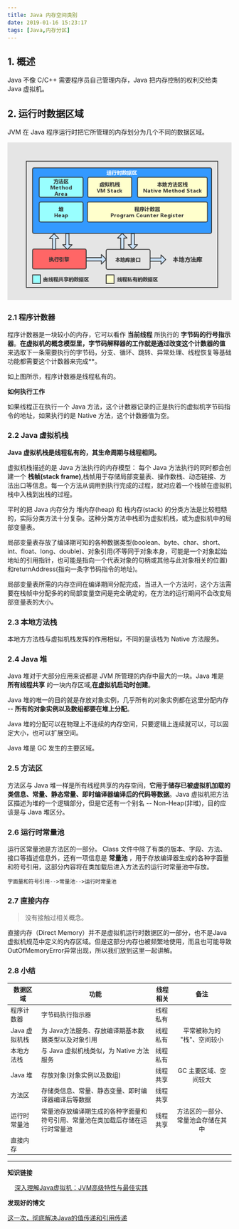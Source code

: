 ```yaml
---
title: Java 内存空间类别
date: 2019-01-16 15:23:17
tags: [Java,内存分区]
---
```





## 1. 概述

Java 不像 C/C++ 需要程序员自己管理内存，Java 把内存控制的权利交给类 Java 虚拟机。


## 2. 运行时数据区域

JVM 在 Java 程序运行时把它所管理的内存划分为几个不同的数据区域。

![运行时内存区域](/images/2019_01_16.jpg)

<!-- (https://img-blog.csdnimg.cn/20190111154945144.jpg?x-oss-process=image/watermark,type_ZmFuZ3poZW5naGVpdGk,shadow_10,text_aHR0cHM6Ly9ibG9nLmNzZG4ubmV0L1N0cmFuZ2VfTW9ua2V5,size_16,color_FFFFFF,t_70) -->

### 2.1 程序计数器

程序计数器是一块较小的内存，它可以看作 **当前线程** 所执行的 **字节码的行号指示器**。**在虚拟机的概念模型里，字节码解释器的工作就是通过改变这个计数器的值** 来选取下一条需要执行的字节码，分支、循环、跳转、异常处理、线程恢复等基础功能都需要这个计数器来完成**。

如上图所示，程序计数器是线程私有的。

**如何执行工作**

如果线程正在执行一个 Java 方法，这个计数器记录的正是执行的虚拟机字节码指令的地址，如果执行的是 Native 方法，这个计数器值为空。

<!--more-->

### 2.2 Java 虚拟机栈

**Java 虚拟机栈是线程私有的，其生命周期与线程相同。**

虚拟机栈描述的是 Java 方法执行的内存模型： 每个 Java 方法执行的同时都会创建一个 **栈帧(stack frame)**,栈帧用于存储局部变量表、操作数栈、动态链接、方法出口等信息。每一个方法从调用到执行完成的过程，就对应着一个栈帧在虚拟机栈中入栈到出栈的过程。

平时的把 Java 内存分为 堆内存(heap) 和 栈内存(stack) 的分类方法是比较粗糙的，实际分类方法十分复杂。这种分类方法中栈即为虚拟机栈，或为虚拟机中的局部变量表。


局部变量表存放了编译期可知的各种数据类型(boolean、byte、char、short、int、float、long、double)、对象引用(不等同于对象本身，可能是一个对象起始地址的引用指针，也可能是指向一个代表对象的句柄或其他与此对象相关的位置)和returnAddress(指向一条字节码指令的地址)。

局部变量表所需的内存空间在编译期间分配完成，当进入一个方法时，这个方法需要在栈帧中分配多的的局部变量空间是完全确定的，在方法的运行期间不会改变局部变量表的大小。

### 2.3 本地方法栈

本地方方法栈与虚拟机栈发挥的作用相似，不同的是该栈为 Native 方法服务。

### 2.4 Java 堆


Java 堆对于大部分应用来说都是 JVM 所管理的内存中最大的一块。Java 堆是 **所有线程共享** 的一块内存区域,**在虚拟机启动时创建**。

Java 堆的唯一的目的就是存放对象实例，几乎所有的对象实例都在这里分配内存 -- **所有的对象实例以及数组都要在堆上分配**。

Java 堆的分配可以在物理上不连续的内存空间，只要逻辑上连续就可以，可以固定大小，也可以扩展空间。

Java 堆是 GC 发生的主要区域。

### 2.5 方法区

方法区与 Java 堆一样是所有线程共享的内存空间，**它用于储存已被虚拟机加载的类信息、常量、静态常量、即时编译器编译后的代码等数据**。Java 虚拟机把方法区描述为堆的一个逻辑部分，但是它还有一个别名 -- Non-Heap(非堆)，目的应该是与 Java 堆区分。

### 2.6 运行时常量池

运行区常量池是方法区的一部分。 Class 文件中除了有类的版本、字段、方法、接口等描述信息外，还有一项信息是 **常量池** ，用于存放编译器生成的各种字面量和符号引用，这部分内容将在类加载后进入方法去的运行时常量池中存放。


```
字面量和符号引用-->常量池-->运行时常量池
```

### 2.7 直接内存

> 没有接触过相关概念。

直接内存（Direct Memory）并不是虚拟机运行时数据区的一部分，也不是Java虚拟机规范中定义的内存区域。但是这部分内存也被频繁地使用，而且也可能导致OutOfMemoryError异常出现，所以我们放到这里一起讲解。

### 2.8 小结

数据区域| 功能|线程相关|备注
----|---|---|:--:
程序计数器 | 字节码执行指示器| 线程私有|
Java 虚拟机栈 |为 Java方法服务、存放编译期基本数据类型以及对象引用|线程私有|平常被称为的 "栈"、空间较小
|本地方法栈|与 Java 虚拟机栈类似，为 Native 方法服务|线程私有||
|Java 堆|存放对象(对象实例以及数组)|线程共享|GC 主要区域、空间较大|
|方法区|存储类信息、常量、静态变量、即时编译器编译后等数据|线程共享||
|运行时常量池|常量池存放编译期生成的各种字面量和符号引用、常量池在类加载后存储在运行时常量池|线程共享|方法区的一部分、常量池会存储在其中|
|直接内存||||



---

**知识链接**

&nbsp;&nbsp;&nbsp;&nbsp;[深入理解Java虚拟机：JVM高级特性与最佳实践](http://product.dangdang.com/23259731.html)


**发现好的博文**

[这一次，彻底解决Java的值传递和引用传递](https://juejin.im/post/5bce68226fb9a05ce46a0476)